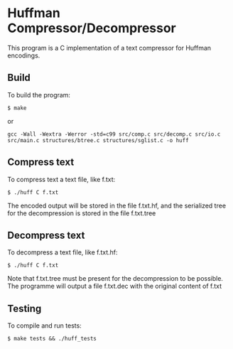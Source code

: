 # Huffman Compressor/Decompressor

This program is a C implementation of a text compressor for
Huffman encodings.

## Build
To build the program:

```
$ make
```
or
```
gcc -Wall -Wextra -Werror -std=c99 src/comp.c src/decomp.c src/io.c
src/main.c structures/btree.c structures/sglist.c -o huff
```

## Compress text
To compress text a text file, like f.txt:
```
$ ./huff C f.txt
```

The encoded output will be stored in the file f.txt.hf, and
the serialized tree for the decompression is stored in the file
f.txt.tree

## Decompress text
To decompress a text file, like f.txt.hf:
```
$ ./huff C f.txt
```
Note that f.txt.tree must be present for the decompression to
be possible. The programme will output a file f.txt.dec with
the original content of f.txt

## Testing

To compile and run tests:
```
$ make tests && ./huff_tests
```
